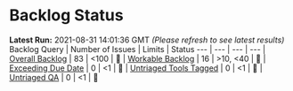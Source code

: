 # Backlog Status

**Latest Run:** 2021-08-31 14:01:36 GMT
*(Please refresh to see latest results)*
Backlog Query | Number of Issues | Limits | Status
--- | --- | --- | ---
| [Overall Backlog](https://progress.opensuse.org/issues?query_id=230) | 83 | <100 | &#x1F49A;
| [Workable Backlog](https://progress.opensuse.org/issues?query_id=478) | 16 | >10, <40 | &#x1F49A;
| [Exceeding Due Date](https://progress.opensuse.org/issues?query_id=514) | 0 | <1 | &#x1F49A;
| [Untriaged Tools Tagged](https://progress.opensuse.org/issues?query_id=481) | 0 | <1 | &#x1F49A;
| [Untriaged QA](https://progress.opensuse.org/projects/qa/issues?query_id=576) | 0 | <1 | &#x1F49A;
